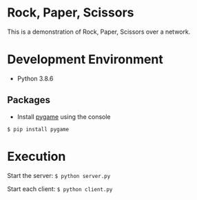 # Rock, Paper, Scissors

This is a demonstration of Rock, Paper, Scissors over a network.

# Development Environment

* Python 3.8.6 

## Packages
* Install [pygame](https://pypi.org/project/pygame/) using the console
```
$ pip install pygame
```

# Execution

Start the server: `$ python server.py`

Start each client: `$ python client.py`

